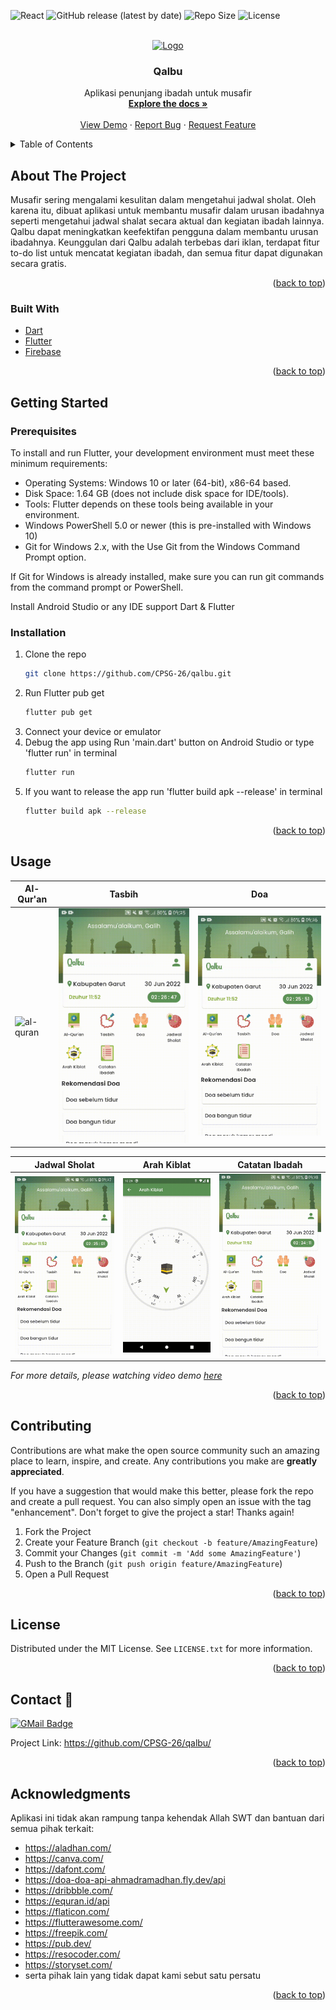 <div id="top"></div>

<!-- PROJECT SHIELDS -->
![React](https://img.shields.io/badge/dart-%230175C2.svg?style=for-the-badge&logo=dart&logoColor=white)
![GitHub release (latest by date)](https://img.shields.io/github/v/release/CPSG-26/qalbu?style=for-the-badge)
![Repo Size](https://img.shields.io/github/repo-size/CPSG-26/qalbu?style=for-the-badge)
![License](https://img.shields.io/github/license/CPSG-26/qalbu?style=for-the-badge)



<!-- PROJECT LOGO -->
<br />
<div align="center">
  <a href="https://github.com/CPSG-26/qalbu">
    <img src="assets/logo/qalbu_splash.png" alt="Logo" width="120" height="120">
  </a>

  <h3 align="center">Qalbu</h3>

  <p align="center">
    Aplikasi penunjang ibadah untuk musafir
    <br />
    <a href="https://github.com/CPSG-26/qalbu"><strong>Explore the docs »</strong></a>
    <br />
    <br />
    <a href="https://qalbu.netlify.app/">View Demo</a>
    ·
    <a href="https://github.com/CPSG-26/qalbu/issues">Report Bug</a>
    ·
    <a href="https://github.com/CPSG-26/qalbu/issues">Request Feature</a>
  </p>
</div>



<!-- TABLE OF CONTENTS -->
<details>
  <summary>Table of Contents</summary>
  <ol>
    <li>
      <a href="#about-the-project">About The Project</a>
      <ul>
        <li><a href="#built-with">Built With</a></li>
      </ul>
    </li>
    <li>
      <a href="#getting-started">Getting Started</a>
      <ul>
        <li><a href="#prerequisites">Prerequisites</a></li>
        <li><a href="#installation">Installation</a></li>
      </ul>
    </li>
    <li><a href="#usage">Usage</a></li>
    <li><a href="#contributing">Contributing</a></li>
    <li><a href="#license">License</a></li>
    <li><a href="#contact">Contact</a></li>
    <li><a href="#acknowledgments">Acknowledgments</a></li>
  </ol>
</details>



<!-- ABOUT THE PROJECT -->
## About The Project

Musafir sering mengalami kesulitan dalam mengetahui jadwal sholat. Oleh karena itu, dibuat aplikasi untuk membantu musafir dalam urusan ibadahnya seperti mengetahui jadwal shalat secara aktual dan kegiatan ibadah lainnya. Qalbu dapat meningkatkan keefektifan pengguna dalam membantu urusan ibadahnya. Keunggulan dari Qalbu adalah terbebas dari iklan, terdapat fitur to-do list untuk mencatat kegiatan ibadah, dan semua fitur dapat digunakan secara gratis.

<p align="right">(<a href="#top">back to top</a>)</p>



### Built With

* [Dart](https://dart.dev/)
* [Flutter](https://flutter.dev/)
* [Firebase](https://firebase.google.com/)

<p align="right">(<a href="#top">back to top</a>)</p>



<!-- GETTING STARTED -->
## Getting Started

### Prerequisites

To install and run Flutter, your development environment must meet these minimum requirements:

- Operating Systems: Windows 10 or later (64-bit), x86-64 based.
- Disk Space: 1.64 GB (does not include disk space for IDE/tools).
- Tools: Flutter depends on these tools being available in your environment.
- Windows PowerShell 5.0 or newer (this is pre-installed with Windows 10)
- Git for Windows 2.x, with the Use Git from the Windows Command Prompt option.

If Git for Windows is already installed, make sure you can run git commands from the command prompt or PowerShell.

Install Android Studio or any IDE support Dart & Flutter


### Installation

1. Clone the repo
   ```sh
   git clone https://github.com/CPSG-26/qalbu.git
   ```
2. Run Flutter pub get
   ```sh
   flutter pub get
   ```
3. Connect your device or emulator
4. Debug the app using Run 'main.dart' button on Android Studio or type 'flutter run' in terminal
   ```sh
   flutter run
   ```
5. If you want to release the app run 'flutter build apk --release' in terminal
   ```sh
   flutter build apk --release
   ```

<p align="right">(<a href="#top">back to top</a>)</p>



<!-- USAGE EXAMPLES -->
## Usage

| Al-Qur'an | Tasbih | Doa |
| ----------- | ----------- | -------- |
| ![al-quran](https://raw.githubusercontent.com/CPSG-26/qalbu/master/screenshots/al_quran.gif) | ![tasbih](https://raw.githubusercontent.com/CPSG-26/qalbu/master/screenshots/tasbih.gif) | ![doa](https://raw.githubusercontent.com/CPSG-26/qalbu/master/screenshots/doa_doa.gif) |

| Jadwal Sholat | Arah Kiblat | Catatan Ibadah |
| ----------- | ----------- | -------- |
| ![jadwal sholat](https://raw.githubusercontent.com/CPSG-26/qalbu/master/screenshots/jadwal_sholat.gif) | ![arah kiblat](https://raw.githubusercontent.com/CPSG-26/qalbu/master/screenshots/arah_kiblat.gif) | ![catatan ibadah](https://raw.githubusercontent.com/CPSG-26/qalbu/master/screenshots/catatan_ibadah.gif) |

_For more details, please watching video demo [here](https://www.youtube.com/watch?v=VBX5LlJ3jO0)_

<p align="right">(<a href="#top">back to top</a>)</p>



<!-- CONTRIBUTING -->
## Contributing

Contributions are what make the open source community such an amazing place to learn, inspire, and create. Any contributions you make are **greatly appreciated**.

If you have a suggestion that would make this better, please fork the repo and create a pull request. You can also simply open an issue with the tag "enhancement".
Don't forget to give the project a star! Thanks again!

1. Fork the Project
2. Create your Feature Branch (`git checkout -b feature/AmazingFeature`)
3. Commit your Changes (`git commit -m 'Add some AmazingFeature'`)
4. Push to the Branch (`git push origin feature/AmazingFeature`)
5. Open a Pull Request

<p align="right">(<a href="#top">back to top</a>)</p>



<!-- LICENSE -->
## License

Distributed under the MIT License. See `LICENSE.txt` for more information.

<p align="right">(<a href="#top">back to top</a>)</p>



<!-- CONTACT -->
## Contact 💬

[![GMail Badge](https://img.shields.io/badge/-cpsg26devteam@gmail.com-333333?style=for-the-badge&logo=gmail&style=flat)](mailto:cpsg26devteam@gmail.com)

Project Link: https://github.com/CPSG-26/qalbu/

<p align="right">(<a href="#top">back to top</a>)</p>



<!-- ACKNOWLEDGMENTS -->
## Acknowledgments

Aplikasi ini tidak akan rampung tanpa kehendak Allah SWT dan bantuan dari semua pihak terkait:  
- https://aladhan.com/
- https://canva.com/
- https://dafont.com/
- https://doa-doa-api-ahmadramadhan.fly.dev/api
- https://dribbble.com/
- https://equran.id/api
- https://flaticon.com/
- https://flutterawesome.com/
- https://freepik.com/
- https://pub.dev/
- https://resocoder.com/
- https://storyset.com/
- serta pihak lain yang tidak dapat kami sebut satu persatu

<p align="right">(<a href="#top">back to top</a>)</p>
